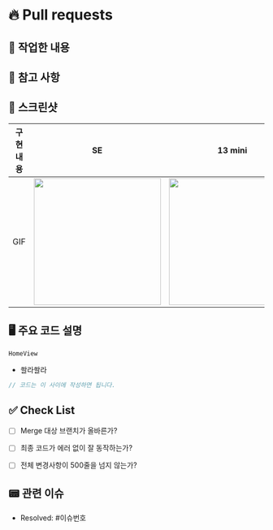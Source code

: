 # 🔥 Pull requests

## 👷 작업한 내용
<!-- 작업한 내용을 적어주세요. -->


## 🚨 참고 사항
<!-- 참고할 사항이 있다면 적어주세요. -->


## 📸 스크린샷
|    구현 내용    |   SE   |   13 mini   |   15 pro   |
| :-------------: | :----------: | :----------: | :----------: |
| GIF | <img src = "" width ="250"> | <img src = "" width ="250"> | <img src = "" width ="250"> |


## 🖥️ 주요 코드 설명
<!-- 주요 코드에 대한 설명을 작성해주세요. -->
`HomeView`
- 쏼라쏼라
```swift
// 코드는 이 사이에 작성하면 됩니다. 
```


## ✅ Check List
- [ ] Merge 대상 브랜치가 올바른가?
- [ ] 최종 코드가 에러 없이 잘 동작하는가?
- [ ] 전체 변경사항이 500줄을 넘지 않는가?


## 📟 관련 이슈
- Resolved: #이슈번호
